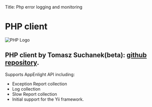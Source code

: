 Title: Php error logging and monitoring

# PHP client

![PHP Logo](/static/images/logos/php_small.png)

PHP client by Tomasz Suchanek(beta): [**github repository**](https://github.com/aztech/app-enlight-php-client).
------------------------------------------------------------------------------------

Supports AppEnlight API including:

* Exception Report collection
* Log collection
* Slow Report collection
* Initial support for the Yii framework.
